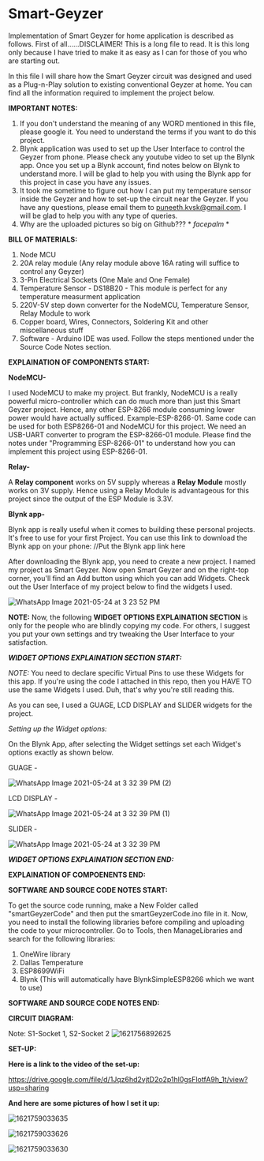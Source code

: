 # Smart-Geyzer
Implementation of Smart Geyzer for home application is described as follows. First of all......DISCLAIMER! This is a long file to read. It is this long only because I have tried to make it as easy as I can for those of you who are starting out.

In this file I will share how the Smart Geyzer circuit was designed and used as a Plug-n-Play solution to existing conventional Geyzer at home. You can find all the information required to implement the project below.

**IMPORTANT NOTES:**

1. If you don't understand the meaning of any WORD mentioned in this file, please google it. You need to understand the terms if you want to do this project.
2. Blynk application was used to set up the User Interface to control the Geyzer from phone. Please check any youtube video to set up the Blynk app. Once you set up a Blynk account, find notes below on Blynk to understand more. I will be glad to help you with using the Blynk app for this project in case you have any issues. 
3. It took me sometime to figure out how I can put my temperature sensor inside the Geyzer and how to set-up the circuit near the Geyzer. If you have any questions, please email them to puneeth.kvsk@gmail.com. I will be glad to help you with any type of queries.
4. Why are the uploaded pictures so big on Github??? * *facepalm* *


**BILL OF MATERIALS:**

1. Node MCU
2. 20A relay module (Any relay module above 16A rating will suffice to control any Geyzer)
3. 3-Pin Electrical Sockets (One Male and One Female)
4. Temperature Sensor - DS18B20 - This module is perfect for any temperature measurment application
5. 220V-5V step down converter for the NodeMCU, Temperature Sensor, Relay Module to work
6. Copper board, Wires, Connectors, Soldering Kit and other miscellaneous stuff
7. Software - Arduino IDE was used. Follow the steps mentioned under the Source Code Notes section.

**EXPLAINATION OF COMPONENTS START:**

**NodeMCU-** 

I used NodeMCU to make my project. But frankly, NodeMCU is a really powerful micro-controller which can do much more than just this Smart Geyzer project. Hence, any other ESP-8266 module consuming lower power would have actually sufficed. Example-ESP-8266-01. Same code can be used for both ESP8266-01 and NodeMCU for this project. We need an USB-UART converter to program the ESP-8266-01 module. Please find the notes under "Programming ESP-8266-01" to understand how you can implement this project using ESP-8266-01.

**Relay-**

A **Relay component** works on 5V supply whereas a **Relay Module** mostly works on 3V supply. Hence using a Relay Module is advantageous for this project since the output of the ESP Module is 3.3V.

**Blynk app-**

Blynk app is really useful when it comes to building these personal projects. It's free to use for your first Project. You can use this link to download the Blynk app on your phone: //Put the Blynk app link here

After downloading the Blynk app, you need to create a new project. I named my project as Smart Geyzer. Now open Smart Geyzer and on the right-top corner, you'll find an Add button using which you can add Widgets. Check out the User Interface of my project below to find the widgets I used.

![WhatsApp Image 2021-05-24 at 3 23 52 PM](https://user-images.githubusercontent.com/54372026/119330703-249f2500-bca4-11eb-9527-2cd5dd16742d.jpeg)

**NOTE:** Now, the following **WIDGET OPTIONS EXPLAINATION SECTION** is only for the people who are blindly copying my code. For others, I suggest you put your own settings and try tweaking the User Interface to your satisfaction.

***WIDGET OPTIONS EXPLAINATION SECTION START:***

*NOTE:*  You need to declare specific Virtual Pins to use these Widgets for this app. If you're using the code I attached in this repo, then you HAVE TO use the same Widgets I used. Duh, that's why you're still reading this.

As you can see, I used a GUAGE, LCD DISPLAY and SLIDER widgets for the project.

*Setting up the Widget options:*

On the Blynk App, after selecting the Widget settings set each Widget's options exactly as shown below.

GUAGE - 

![WhatsApp Image 2021-05-24 at 3 32 39 PM (2)](https://user-images.githubusercontent.com/54372026/119331787-64b2d780-bca5-11eb-8826-f191e3e0d20f.jpeg)

LCD DISPLAY -

![WhatsApp Image 2021-05-24 at 3 32 39 PM (1)](https://user-images.githubusercontent.com/54372026/119331977-99269380-bca5-11eb-9596-85b0b19ea502.jpeg)

SLIDER -

![WhatsApp Image 2021-05-24 at 3 32 39 PM](https://user-images.githubusercontent.com/54372026/119331997-a04da180-bca5-11eb-8f81-20aa8b1a3c5c.jpeg)

***WIDGET OPTIONS EXPLAINATION SECTION END:***

**EXPLAINATION OF COMPOENENTS END:**

**SOFTWARE AND SOURCE CODE NOTES START:**

To get the source code running, make a New Folder called "smartGeyzerCode" and then put the smartGeyzerCode.ino file in it. Now, you need to install the following libraries before compiling and uploading the code to your microcontroller. Go to Tools, then ManageLibraries and search for the following libraries:
1. OneWire library
2. Dallas Temperature
3. ESP8699WiFi
4. Blynk (This will automatically have BlynkSimpleESP8266 which we want to use)

**SOFTWARE AND SOURCE CODE NOTES END:**


**CIRCUIT DIAGRAM:**

Note: S1-Socket 1, S2-Socket 2
![1621756892625](https://user-images.githubusercontent.com/54372026/119252729-60b28700-bbcb-11eb-9855-f02c77ba375e.jpg)


**SET-UP:**

**Here is a link to the video of the set-up:**

https://drive.google.com/file/d/1Jqz6hd2vjtD2o2p1hl0gsFlotfA9h_1t/view?usp=sharing

**And here are some pictures of how I set it up:**

![1621759033635](https://user-images.githubusercontent.com/54372026/119253772-678fc880-bbd0-11eb-83fd-6e75657df036.jpg)

![1621759033626](https://user-images.githubusercontent.com/54372026/119253788-7aa29880-bbd0-11eb-8ea1-a500c870451f.jpg)

![1621759033630](https://user-images.githubusercontent.com/54372026/119253809-9017c280-bbd0-11eb-88b4-3e31180c2e7a.jpg)



